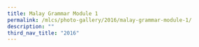 ```yaml
---
title: Malay Grammar Module 1
permalink: /mlcs/photo-gallery/2016/malay-grammar-module-1/
description: ""
third_nav_title: "2016"
---
```

